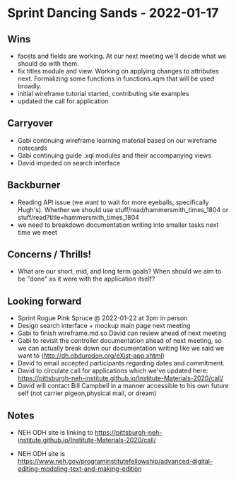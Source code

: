 # Sprint Dancing Sands - 2022-01-17
## Wins
- facets and fields are working. At our next meeting we'll decide what we should do with them.
- fix titles module and view. Working on applying changes to attributes next. Formalizing some functions in functions.xqm that will be used broadly.
- initial wireframe tutorial started, contributing site examples
- updated the call for application

## Carryover
- Gabi continuing wireframe learning material based on our wireframe notecards
- Gabi continuing guide .xql modules and their accompanying views
- David impeded on search interface

## Backburner
- Reading API issue (we want to wait for more eyeballs, specifically Hugh's). Whether we should use stuff/read/hammersmith_times_1804 or stuff/read?title=hammersmith_times_1804
- we need to breakdown documentation writing into smaller tasks next time we meet

## Concerns / Thrills!
- What are our short, mid, and long term goals? When should we aim to be "done" as it were with the application itself?

## Looking forward
- Sprint Rogue Pink Spruce @ 2022-01-22 at 3pm in person
- Design search interface + mockup main page next meeting
- Gabi to finish wireframe.md so David can review ahead of next meeting
- Gabi to revisit the controller documentation ahead of next meeting, so we can actually break down our documentation writing like we said we want to (http://dh.obdurodon.org/eXist-app.xhtml)
- David to email accepted participants regarding dates and commitment.
- David to circulate call for applications which we've updated here: https://pittsburgh-neh-institute.github.io/Institute-Materials-2020/call/
- David will contact Bill Campbell in a manner accessible to his own future self (not carrier pigeon,physical mail, or dream)

## Notes
- NEH ODH site is linking to https://pittsburgh-neh-institute.github.io/Institute-Materials-2020/call/

- NEH ODH site is https://www.neh.gov/programinstitutefellowship/advanced-digital-editing-modeling-text-and-making-edition
